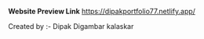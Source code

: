 **Website Preview Link**
https://dipakportfolio77.netlify.app/

Created by :- Dipak Digambar kalaskar
